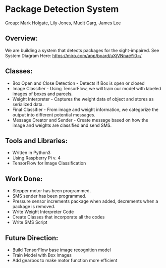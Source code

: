 # Package Detection System
Group: Mark Holgate, Lily Jones, Mudit Garg, James Lee

## Overview: 
We are building a system that detects packages for the sight-impaired. 
See System Diagram Here: https://miro.com/app/board/uXjVNnaeYi0=/

## Classes:
- Box Open and Close Detection - Detects if Box is open or closed
- Image Classifier - Using TensorFlow, we will train our model with labeled images of boxes and parcels.
- Weight Interpreter - Captures the weight data of object and stores as serialized data. 
- Final Classifier - From image and weight information, we categorize the output into different potential messages.
- Message Creator and Sender - Create message based on how the image and weights are classified and send SMS. 

## Tools and Libraries:
- Written in Python3
- Using Raspberry Pi v. 4
- TensorFlow for Image Classification
  
## Work Done: 
- Stepper motor has been programmed.
- SMS sender has been programmed.
- Pressure sensor increments package when added, decrements when a package is removed.
- Write Weight Interpreter Code
- Create Classes that incorporate all the codes
- Write SMS Script 

## Future Direction:
- Build TensorFlow base image recognition model
- Train Model with Box Images
- Add gearbox to make motor function more efficient
